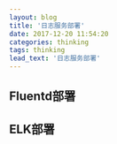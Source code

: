 ```yaml
---
layout: blog
title: '日志服务部署'
date: 2017-12-20 11:54:20
categories: thinking
tags: thinking
lead_text: '日志服务部署'
---
```


## Fluentd部署
## ELK部署
